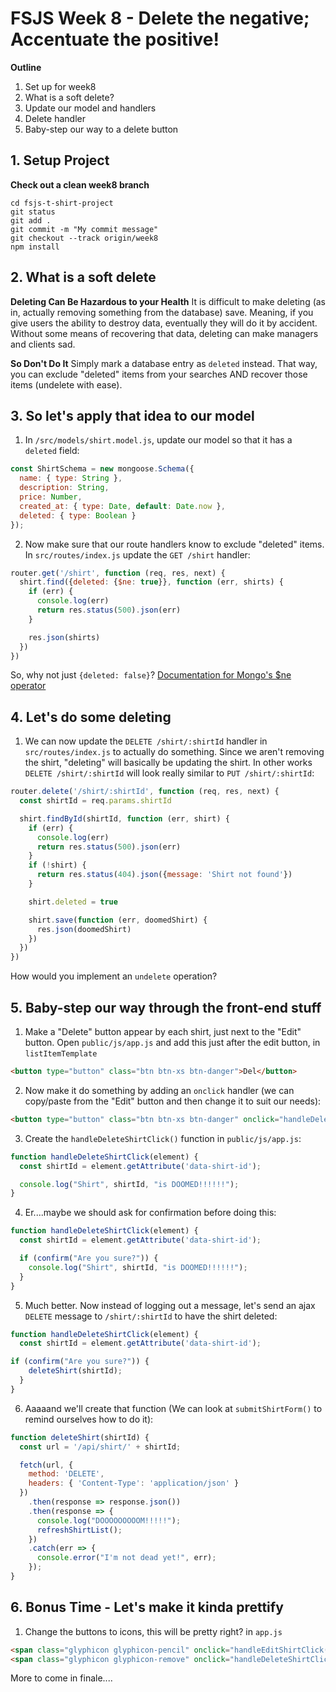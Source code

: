 # FSJS Week 8 - Delete the negative; Accentuate the positive!

**Outline**

1. Set up for week8
2. What is a soft delete?
3. Update our model and handlers
4. Delete handler
5. Baby-step our way to a delete button


## 1. Setup Project

**Check out a clean week8 branch**
```
cd fsjs-t-shirt-project
git status
git add .
git commit -m "My commit message"
git checkout --track origin/week8
npm install
```

## 2. What is a soft delete

**Deleting Can Be Hazardous to your Health**
It is difficult to make deleting (as in, actually removing something from the database) save.  Meaning, if you give users the ability to destroy data, eventually they will do it by accident.  Without some means of recovering that data, deleting can make managers and clients sad.

**So Don't Do It**
Simply mark a database entry as `deleted` instead.  That way, you can exclude "deleted" items from your searches AND recover those items (undelete with ease).

## 3. So let's apply that idea to our model
1. In `/src/models/shirt.model.js`, update our model so that it has a `deleted` field:
```javascript
const ShirtSchema = new mongoose.Schema({
  name: { type: String },
  description: String,
  price: Number,
  created_at: { type: Date, default: Date.now },
  deleted: { type: Boolean }
});
```

2. Now make sure that our route handlers know to exclude "deleted" items. In `src/routes/index.js` update the `GET /shirt` handler:
```javascript
router.get('/shirt', function (req, res, next) {
  shirt.find({deleted: {$ne: true}}, function (err, shirts) {
    if (err) {
      console.log(err)
      return res.status(500).json(err)
    }

    res.json(shirts)
  })
})
```
So, why not just `{deleted: false}`?
[Documentation for Mongo's $ne operator](https://docs.mongodb.com/manual/reference/operator/query/ne/)

## 4. Let's do some deleting
1. We can now update the `DELETE /shirt/:shirtId` handler in `src/routes/index.js` to actually do something.  Since we aren't removing the shirt, "deleting" will basically be updating the shirt.  In other works `DELETE /shirt/:shirtId` will look really similar to `PUT /shirt/:shirtId`:
```javascript
router.delete('/shirt/:shirtId', function (req, res, next) {
  const shirtId = req.params.shirtId

  shirt.findById(shirtId, function (err, shirt) {
    if (err) {
      console.log(err)
      return res.status(500).json(err)
    }
    if (!shirt) {
      return res.status(404).json({message: 'Shirt not found'})
    }

    shirt.deleted = true

    shirt.save(function (err, doomedShirt) {
      res.json(doomedShirt)
    })
  })
})
```
How would you implement an `undelete` operation?

## 5. Baby-step our way through the front-end stuff
1. Make a "Delete" button appear by each shirt, just next to the "Edit" button.  Open `public/js/app.js` and add this just after the edit button, in `listItemTemplate`
```html
<button type="button" class="btn btn-xs btn-danger">Del</button>
```

2. Now make it do something by adding an `onclick` handler (we can copy/paste from the "Edit" button and then change it to suit our needs):
```html
<button type="button" class="btn btn-xs btn-danger" onclick="handleDeleteShirtClick(this)" data-shirt-id="${item._id}">Del</button>
```

3. Create the `handleDeleteShirtClick()` function in `public/js/app.js`:
```javascript
function handleDeleteShirtClick(element) {
  const shirtId = element.getAttribute('data-shirt-id');

  console.log("Shirt", shirtId, "is DOOMED!!!!!!");
}
```

4. Er....maybe we should ask for confirmation before doing this:
```javascript
function handleDeleteShirtClick(element) {
  const shirtId = element.getAttribute('data-shirt-id');

  if (confirm("Are you sure?")) {
    console.log("Shirt", shirtId, "is DOOMED!!!!!!");
  }
}
```

5. Much better.  Now instead of logging out a message, let's send an ajax `DELETE` message to `/shirt/:shirtId` to have the shirt deleted:
```javascript
function handleDeleteShirtClick(element) {
  const shirtId = element.getAttribute('data-shirt-id');

if (confirm("Are you sure?")) {
    deleteShirt(shirtId);
  }
}
```

6. Aaaaand we'll create that function (We can look at `submitShirtForm()` to remind ourselves how to do it):
```javascript
function deleteShirt(shirtId) {
  const url = '/api/shirt/' + shirtId;

  fetch(url, {
    method: 'DELETE',
    headers: { 'Content-Type': 'application/json' }
  })
    .then(response => response.json())
    .then(response => {
      console.log("DOOOOOOOOOM!!!!!");
      refreshShirtList();
    })
    .catch(err => {
      console.error("I'm not dead yet!", err);
    });
}
```

## 6. Bonus Time - Let's make it kinda prettify
1. Change the buttons to icons, this will be pretty right? in `app.js`
```html
<span class="glyphicon glyphicon-pencil" onclick="handleEditShirtClick(this)" data-shirt-id="${item._id}" style="cursor: pointer;"></span>
<span class="glyphicon glyphicon-remove" onclick="handleDeleteShirtClick(this)" data-shirt-id="${item._id}"   style="cursor: pointer;"></span>
```

More to come in finale....